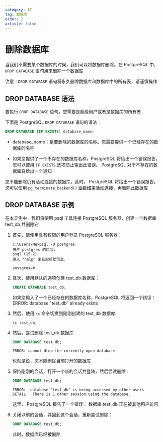 ```yaml
---
category: IT
tag: 数据库
order: 2
article: false
---
```


# 删除数据库

当我们不需要某个数据库的时候，我们可以将数据库删除。在 PostgreSQL 中，`DROP DATABASE` 语句用来删除一个数据库

注意：`DROP DATABASE` 语句将永久删除数据库和数据库中的所有表，请谨慎操作

## DROP DATABASE 语法

要执行 `DROP DATABASE` 语句，您需要是超级用户或者是数据库的所有者

下面是 PostgreSQL `DROP DATABASE` 语句的语法：

```sql
DROP DATABASE [IF EXISTS] database_name;
```

- database_name：是要删除的数据库的名称。您需要提供一个已经存在的数据库的名称

- 如果您提供了一个不存在的数据库名称，PostgreSQL 将给出一个错误报告。您可以使用 `IF EXISTS` 选项防止输出此错误。 PostgreSQL 对于不存在的数据库将给出一个通知

您不能删除仍有活动连接的数据库。此时， PostgreSQL 将给出一个错误报告。您可以使用 `pg_terminate_backend()` 函数结束活动连接，再删除此数据库

## DROP DATABASE 示例

在本实例中，我们将使用 psql 工具连接 PostgreSQL 服务器，创建一个数据库 test_db 并删除它

1. 首先，请使用具有权限的用户登录 PostgreSQL 服务器：

    ```text
    C:\Users\MW>psql -U postgres
    用户 postgres 的口令:
    psql (15.2)
    输入 "help" 来获取帮助信息.

    postgres=#
    ```

2. 其次，使用默认的选项创建 test_db 数据库：

    ```sql
    CREATE DATABASE test_db;
    ```

    如果您输入了一个已经存在的数据库名称，PostgreSQL 将返回一个错误：ERROR: database "test_db" already exists

3. 然后，使用 `\c` 命令切换到刚刚创建的 test_db 数据库:

    ```shell
    \c test_db;
    ```

4. 然后，尝试删除 test_db 数据库

    ```sql
    DROP DATABASE test_db;
    ```
    
    ```text
    ERROR: cannot drop the currently open database
    ```

    也就是说，您不能删除当前打开的数据库

5. 保持刚刚的会话，打开一个新的会话并登陆，然后尝试删除：

    ```sql
    DROP DATABASE test_db;
    ```
    
    ```text
    ERROR:  database "test_db" is being accessed by other users
    DETAIL:  There is 1 other session using the database.
    ```
    
    这里， PostgreSQL 报告了一个错误： 数据库 test_db 正在被其他用户访问

6. 关闭以前的会话，并回到这个会话，重新尝试删除：

    ```sql
    DROP DATABASE test_db;
    ```
    
    此时，数据库已经被删除